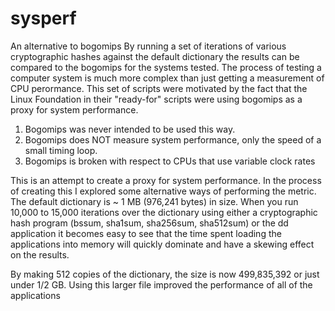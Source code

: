 # sysperf
An alternative to bogomips  By running a set of iterations of various cryptographic hashes against the default dictionary
the results can be compared to the bogomips for the systems tested.  The process of testing a computer system is much more
complex than just getting a measurement of CPU perormance.  This set of scripts were motivated by the fact that the
Linux Foundation in their "ready-for" scripts were using bogomips as a proxy for system performance.

1) Bogomips was never intended to be used this way.
2) Bogomips does NOT measure system performance, only the speed of a small timing loop.
3) Bogomips is broken with respect to CPUs that use variable clock rates

This is an attempt to create a proxy for system performance.  In the process of creating this I explored some alternative
ways of performing the metric.  The default dictionary is ~ 1 MB  (976,241 bytes) in size.  When you run 10,000 to 15,000 iterations over
the dictionary using either a cryptographic hash program (bssum, sha1sum, sha256sum, sha512sum) or the dd application it
becomes easy to see that the time spent loading the applications into memory will quickly dominate and have a skewing 
effect on the results.

By making 512 copies of the dictionary, the size is now 499,835,392 or just under 1/2 GB.  Using this larger file improved
the performance of all of the applications
